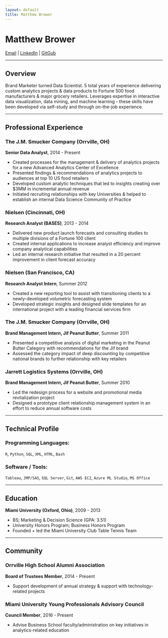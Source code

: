 ```yaml
---
layout: default
title: Matthew Brower
---
```

Matthew Brower
==================
<div id="webaddress">
<a href="mailto:matthew.a.brower@gmail.com">Email</a>
| <a href="https://www.linkedin.com/in/matthewabrower">LinkedIn</a>
| <a href="https://github.com/matthewbrower">GitGub</a>
</div>

---

## Overview
Brand Marketer turned Data Scientist.  5 total years of experience delivering custom analytics projects & data products to Fortune 500 food manufacturers & major grocery retailers.  Leverages expertise in interactive data visualization, data mining, and machine learning - these skills have been developed via self-study and through on-the-job experience. 

***

## Professional Experience

### The J.M. Smucker Company (Orrville, OH)
__Senior Data Analyst__, 2014 - Present

- Created processes for the management & delivery of analytics projects for a new Advanced Analytics Center of Excellence
- Presented findings & recommendations of analytics projects to audiences at top 10 US food retailers
- Developed custom analytic techniques that led to insights creating over $3MM in incremental annual revenue
- Initiated recruiting relationships with key Universities & helped to establish an internal Data Science Community of Practice

### Nielsen (Cincinnati, OH)
__Research Analyst (BASES)__, 2013 - 2014

- Delivered new product launch forecasts and consulting studies to multiple divisions of a Fortune 100 client
- Created internal applications to increase analyst efficiency and improve company analytical capabilities
- Led an internal research initiative that resulted in a 20 percent improvement in client forecast accuracy

### Nielsen (San Francisco, CA)
__Research Analyst Intern__, Summer 2012

- Created a new reporting tool to assist with transitioning clients to a newly-developed volumetric forecasting system
- Developed strategic insights and designed slide templates for an international project with a leading financial services firm

### The J.M. Smucker Company (Orrville, OH)
__Brand Management Intern, Jif Peanut Butter__, Summer 2011

- Presented a competitive analysis of digital marketing in the Peanut Butter Category with recommendations for the Jif brand
- Assessed the category impact of deep discounting by competitive national brands to further relationship with key retailers

### Jarrett Logistics Systems (Orrville, OH)
__Brand Management Intern, Jif Peanut Butter__, Summer 2010

- Led the redesign process for a website and promotional media revitalization project
- Designed a prototype client relationship management system in an effort to reduce annual software costs

___

## Technical Profile

### Programming Languages:

`R`, `Python`, `SQL`, `XML`, `HTML`, `Bash`

### Software / Tools:

`Tableau`, `JMP/SAS`, `SQL Server`, `Git`, `AWS EC2`, `Azure ML Studio`, `MS Office`

___

## Education
__Miami University (Oxford, Ohio)__, 2009 - 2013

- BS; Marketing & Decision Science (GPA: 3.51)
- University Honors Program; Business Honors Program
- Founded + led the Miami University Club Table Tennis Team

___

## Community
### Orrville High School Alumni Association
__Board of Trustees Member__, 2014 - Present

- Support development of annual strategy & support with technology-related projects

### Miami University Young Professionals Advisory Council
__Council Member__, 2016 - Present

- Advise Business School faculty/administration on key initiatives in analytics-related education

<!-- ### Footer

Last updated: July 2017 -->

